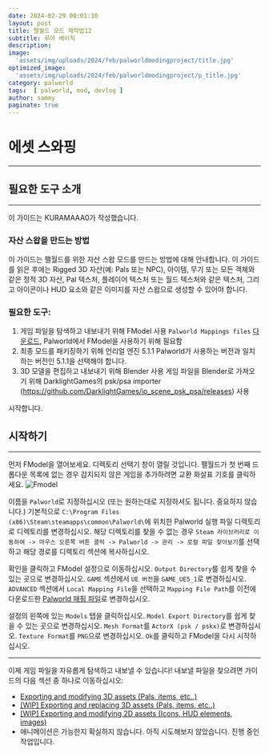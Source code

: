 ```yaml
---
date: 2024-02-29 00:01:10
layout: post
title: 팰월드 모드 제작법12
subtitle: 루아 베이직
description: 
image: 
  'assets/img/uploads/2024/feb/palworldmodingproject/title.jpg'
optimized_image:    
  'assets/img/uploads/2024/feb/palworldmodingproject/p_title.jpg'
category: palworld
tags:  [ palworld, mod, devlog ]
author: sammy
paginate: true
---
```

# 에셋 스와핑
*****
## 필요한 도구 소개
****
이 가이드는 KURAMAAA0가 작성했습니다.

### 자산 스왑을 만드는 방법

이 가이드는 팰월드를 위한 자산 스왑 모드를 만드는 방법에 대해 안내합니다. 
이 가이드를 읽은 후에는 Rigged 3D 자산(예: Pals 또는 NPC), 아이템, 무기 또는 모든 객체와 같은 정적 3D 자산, Pal 텍스처, 플레이어 텍스처 또는 월드 텍스처와 같은 텍스처, 그리고 아이콘이나 HUD 요소와 같은 이미지를 자산 스왑으로 생성할 수 있어야 합니다.

### 필요한 도구:
1. 게임 파일을 탐색하고 내보내기 위해 FModel 사용
  `Palworld Mappings files` [다운로드](https://github.com/KURAMAAA0/PalModding/raw/main/Assset%20Swap%20Guide/Mappings.usmap), Palworld에서 FModel을 사용하기 위해 필요함
2. 최종 모드를 패키징하기 위해 언리얼 엔진 5.1.1
   Palworld가 사용하는 버전과 일치하는 버전인 5.1.1을 선택해야 합니다.
3. 3D 모델을 편집하고 내보내기 위해 Blender 사용
  게임 파일을 Blender로 가져오기 위해 DarklightGames의 psk/psa importer (https://github.com/DarklightGames/io_scene_psk_psa/releases) 사용

시작합니다.

## 시작하기
*****
먼저 FModel을 열어보세요. 디렉토리 선택기 창이 열릴 것입니다. 팰월드가 첫 번째 드롭다운 목록에 없는 경우 감지되지 않은 게임을 추가하려면 교환 화살표 기호를 클릭하세요.
![Fmodel](../assets\img\uploads\2024\feb\palworldmodingproject\2024-02-29-AssetSwapping\1.png)

이름을 `Palworld`로 지정하십시오 (또는 원하는대로 지정하셔도 됩니다. 중요하지 않습니다.) 
기본적으로 `C:\Program Files (x86)\Steam\steamapps\common\Palworld\`에 위치한 Palworld 실행 파일 디렉토리로 디렉토리를 변경하십시오. 해당 디렉토리를 찾을 수 없는 경우 `Steam 라이브러리로 이동하여 -> 마우스 오른쪽 버튼 클릭 -> Palworld -> 관리 -> 로컬 파일 찾아보기`를 선택하고 해당 경로를 디렉토리 섹션에 복사하십시오.

확인을 클릭하고 FModel 설정으로 이동하십시오. `Output Directory`를 쉽게 찾을 수 있는 곳으로 변경하십시오. 
`GAME` 섹션에서 `UE 버전`을 `GAME_UE5_1`로 변경하십시오. `ADVANCED` 섹션에서 `Local Mapping File`을 선택하고 `Mapping File Path`를 이전에 다운로드한 [Palworld 매핑 파일](https://github.com/KURAMAAA0/PalModding/raw/main/Assset%20Swap%20Guide/Mappings.usmap)로 변경하십시오.

설정의 왼쪽에 있는 `Models` 탭을 클릭하십시오. `Model Export Directory`를 쉽게 찾을 수 있는 곳으로 변경하십시오. 
`Mesh Format`를 `ActorX (psk / pskx)`로 변경하십시오. `Texture Format`를 `PNG`으로 변경하십시오. `Ok`를 클릭하고 FModel을 다시 시작하십시오.

*****
이제 게임 파일을 자유롭게 탐색하고 내보낼 수 있습니다! 내보낼 파일을 찾으려면 가이드의 다음 섹션 중 하나로 이동하십시오:

* [Exporting and modifying 3D assets (Pals, items, etc..)](https://pwmodding.wiki/docs/asset-swapping/ExportingModifying3DAssets)
* [[WIP] Exporting and replacing 3D assets (Pals, items, etc..)](https://pwmodding.wiki/docs/asset-swapping/ExportingReplacing3DAssets)
* [[WIP] Exporting and modifying 2D assets (Icons, HUD elements, images)](https://pwmodding.wiki/docs/asset-swapping/ExportingModifying2DAssets)
* 애니메이션은 가능한지 확실하지 않습니다. 아직 시도해보지 않았습니다. 진행 중인 작업입니다.